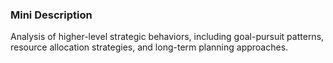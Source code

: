 ### Mini Description

Analysis of higher-level strategic behaviors, including goal-pursuit patterns, resource allocation strategies, and long-term planning approaches.
